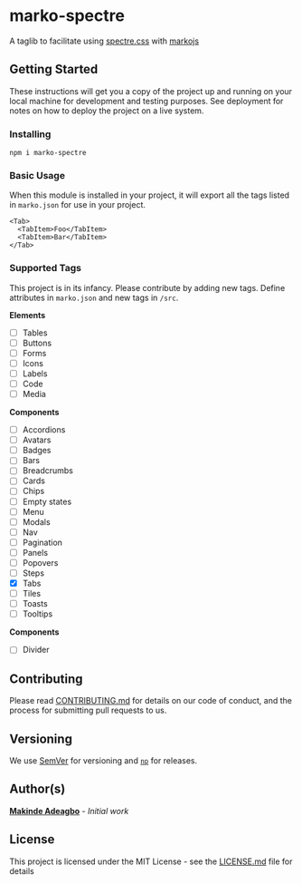 # marko-spectre
A taglib to facilitate using [spectre.css](https://www.npmjs.com/package/spectre.css) with [markojs](https://www.npmjs.com/package/marko)

## Getting Started

These instructions will get you a copy of the project up and running on your local machine for development and testing purposes. See deployment for notes on how to deploy the project on a live system.

### Installing

```
npm i marko-spectre
```

### Basic Usage

When this module is installed in your project, it will export all the tags listed in `marko.json` for use in your project.

```
<Tab>
  <TabItem>Foo</TabItem>
  <TabItem>Bar</TabItem>
</Tab>
```

### Supported Tags

This project is in its infancy. Please contribute by adding new tags. Define attributes in `marko.json` and new tags in `/src`.

__Elements__
- [ ] Tables
- [ ] Buttons
- [ ] Forms
- [ ] Icons
- [ ] Labels
- [ ] Code
- [ ] Media

__Components__
- [ ] Accordions
- [ ] Avatars
- [ ] Badges
- [ ] Bars
- [ ] Breadcrumbs
- [ ] Cards
- [ ] Chips
- [ ] Empty states
- [ ] Menu
- [ ] Modals
- [ ] Nav
- [ ] Pagination
- [ ] Panels
- [ ] Popovers
- [ ] Steps
- [x] Tabs
- [ ] Tiles
- [ ] Toasts
- [ ] Tooltips

__Components__
- [ ] Divider

## Contributing

Please read [CONTRIBUTING.md](https://gist.github.com/PurpleBooth/b24679402957c63ec426) for details on our code of conduct, and the process for submitting pull requests to us.

## Versioning

We use [SemVer](http://semver.org/) for versioning and [`np`](https://github.com/sindresorhus/np) for releases.

## Author(s)

[**Makinde Adeagbo**](https://github.com/makinde) - *Initial work*

## License

This project is licensed under the MIT License - see the [LICENSE.md](LICENSE.md) file for details
